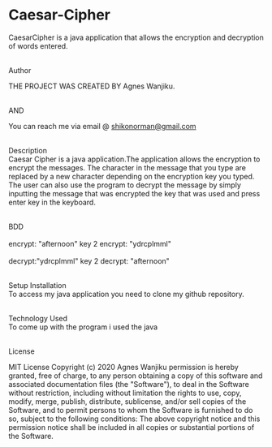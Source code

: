 # Caesar-Cipher
CaesarCipher is a java application that allows the encryption and decryption of words entered.
 
 <br>Author<br>
 
 THE PROJECT WAS CREATED BY Agnes Wanjiku.
 
 <br>AND<br>
 
 You can reach me via email @ shikonorman@gmail.com
 
 
 <br>Description<br>
 Caesar Cipher is a java application.The application allows the encryption to encrypt the messages. The character in the message that you type are replaced by a new 
 character depending on the encryption key you typed. The user can also use the program to decrypt the message by simply inputting the message that was encrypted the key that was used and press enter key in the keyboard.

<br>BDD<br>
<br>encrypt: "afternoon"  key 2      encrypt: "ydrcplmml"<br>
<br>decrypt:"ydrcplmml"   key 2       decrypt: "afternoon"<br>

<br>Setup Installation <br>
To access my java application you need to clone my github repository.

<br>Technology Used <br>
To come up with the program i used the java

<br>License<br>

MIT License Copyright (c) 2020 Agnes Wanjiku permission is hereby granted, free of charge, to any person obtaining a copy of this software and associated documentation files (the "Software"), to deal in the Software without restriction, including without limitation the rights to use, copy, modify, merge, publish, distribute, sublicense, and/or sell copies of the Software, and to permit persons to whom the Software is furnished to do so, subject to the following conditions: The above copyright notice and this permission notice shall be included in all copies or substantial portions of the Software.
